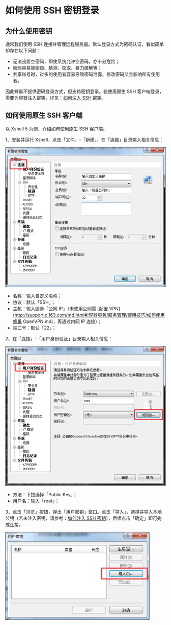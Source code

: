 # 如何使用 SSH 密钥登录

## 为什么使用密钥

通常我们使用 SSH 连接并管理远程服务器。默认登录方式为密码认证，看似简单却存在以下问题：

* 无法设置空密码，即使系统允许空密码，亦十分危险；
* 密码容易被偷窥、猜测、窃取、暴力破解等；
* 共享账号时，过多的使用者容易导致密码泄露，修改密码又会影响所有使用者。

因此蜂巢不提供密码登录方式，但支持密钥登录。若使用原生 SSH 客户端登录，需要为容器注入密钥，详见：[如何注入 SSH 密钥](http://support.c.163.com/md.html#!容器服务/服务管理/使用技巧/如何注入SSH密钥.md)。

## 如何使用原生 SSH 客户端

以 Xshell 5 为例，介绍如何使用原生 SSH 客户端。

1、安装并运行 Xshell，点击「文件」-「新建」，在「连接」目录输入相关信息：

![](../image/如何使用SSH密钥登录-新建会话连接.png)

* 名称：输入自定义名称；
* 协议：默认「SSH」；
* 主机：输入服务「公网 IP」（未使用公网需 [配置 VPN](http://support.c.163.com/md.html#!容器服务/服务管理/使用技巧/如何使用蜂巢 OpenVPN.md)，再通过内网 IP 连接）；
* 端口号：默认「22」；

2、在「连接」-「用户身份验证」目录输入相关信息：

![](../image/如何使用SSH密钥登录-新建会话用户身份验证.png)

* 方法：下拉选择「Public Key」；
* 用户名：输入「root」；   

3、点击「浏览」按钮，弹出「用户密钥」窗口。点击「导入」，选择并导入本地公钥（若未注入密钥，请参考：[如何注入 SSH 密钥](http://support.c.163.com/md.html#!容器服务/服务管理/使用技巧/如何注入SSH密钥.md)），后续点击「确定」即可完成连接。

![](../image/如何使用SSH密钥登录-新建会话用户密钥.png)


